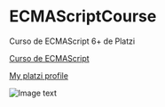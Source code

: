 # ECMAScriptCourse
Curso de ECMAScript 6+ de Platzi

<a href="https://platzi.com/cursos/ecmascript-6/" target="_blank">Curso de ECMAScript</a>

<a href="https://platzi.com/p/danielbatres/" target="_blank">My platzi profile</a>

![Image text](https://i.ibb.co/6JPMKDf/diploma-ecmascript-6.jpg)